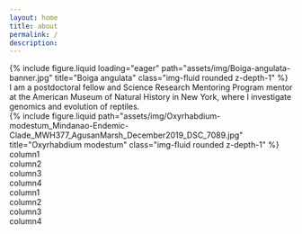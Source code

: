 ```yaml
---
layout: home
title: about
permalink: /
description: 
---
```


<!--Banner image-->
<div class="row">
    <div class="col-sm mt-3 mt-md-0">
        {% include figure.liquid loading="eager" path="assets/img/Boiga-angulata-banner.jpg" title="Boiga angulata" class="img-fluid rounded z-depth-1" %}
    </div>
</div>

<!--About me (left) and photo right-->
<div class="row justify-content-sm-center">
    <div class="col-sm-3 mt-3 mt-md-0">
    </div>
    <div class="col-sm-6 mt-3 mt-md-0">
        <div class="row justify-content-sm-center">
            <div class="col-sm-8 mt-3 mt-md-0">
                I am a postdoctoral fellow and Science Research Mentoring Program mentor at the American Museum of Natural History in New York, where I investigate genomics and evolution of reptiles.
            </div>
            <div class="col-sm-4 mt-3 mt-md-0">
                {% include figure.liquid path="assets/img/Oxyrhabdium-modestum_Mindanao-Endemic-Clade_MWH377_AgusanMarsh_December2019_DSC_7089.jpg" title="Oxyrhabdium modestum" class="img-fluid rounded z-depth-1" %}
            </div>
        </div>
    </div>
    <div class="col-sm-3 mt-3 mt-md-0">
    </div>
</div>



<!-- 4 columns test-->
<div class="row justify-content-sm-center">
    <div class="col-sm-3 mt-3 mt-md-0">
        column1
    </div>
    <div class="col-sm-3 mt-3 mt-md-0">
        column2
    </div>
    <div class="col-sm-3 mt-3 mt-md-0">
        column3
    </div>
    <div class="col-sm-3 mt-3 mt-md-0">
        column4
    </div>
</div>


<!-- 4 columns test-->
<div class="row justify-content-sm-center">
    <div class="col-sm-3 mt-3 mt-md-0">
        column1
    </div>
    <div class="col-sm-4 mt-3 mt-md-0">
        column2
    </div>
    <div class="col-sm-2 mt-3 mt-md-0">
        column3
    </div>
    <div class="col-sm-3 mt-3 mt-md-0">
        column4
    </div>
</div>







